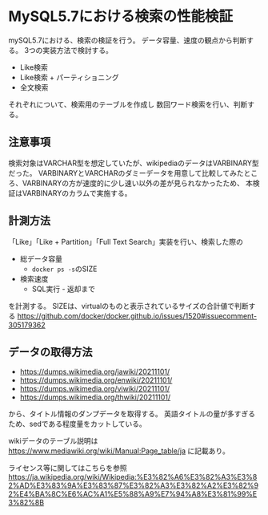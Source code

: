 # MySQL5.7における検索の性能検証

mySQL5.7における、検索の検証を行う。
データ容量、速度の観点から判断する。
3つの実装方法で検討する。

- Like検索
- Like検索 + パーティショニング
- 全文検索

それぞれについて、検索用のテーブルを作成し
数回ワード検索を行い、判断する。

## 注意事項

検索対象はVARCHAR型を想定していたが、wikipediaのデータはVARBINARY型だった。
VARBINARYとVARCHARのダミーデータを用意して比較してみたところ、VARBINARYの方が速度的に少し速い以外の差が見られなかったため、
本検証はVARBINARYのカラムで実施する。

## 計測方法

「Like」「Like + Partition」「Full Text Search」実装を行い、検索した際の

- 総データ容量
  - `docker ps -s`のSIZE
- 検索速度
  - SQL実行 - 返却まで

を計測する。
SIZEは、virtualのものと表示されているサイズの合計値で判断する
https://github.com/docker/docker.github.io/issues/1520#issuecomment-305179362

## データの取得方法

- https://dumps.wikimedia.org/jawiki/20211101/
- https://dumps.wikimedia.org/enwiki/20211101/
- https://dumps.wikimedia.org/viwiki/20211101/
- https://dumps.wikimedia.org/thwiki/20211101/

から、タイトル情報のダンプデータを取得する。
英語タイトルの量が多すぎるため、sedである程度量をカットしている。

wikiデータのテーブル説明は
https://www.mediawiki.org/wiki/Manual:Page_table/ja
に記載あり。

ライセンス等に関してはこちらを参照
https://ja.wikipedia.org/wiki/Wikipedia:%E3%82%A6%E3%82%A3%E3%82%AD%E3%83%9A%E3%83%87%E3%82%A3%E3%82%A2%E3%82%92%E4%BA%8C%E6%AC%A1%E5%88%A9%E7%94%A8%E3%81%99%E3%82%8B